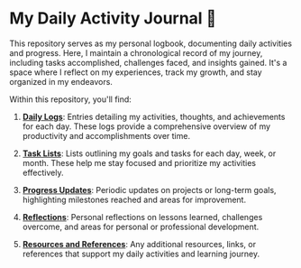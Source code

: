 # My Daily Activity Journal 📆

This repository serves as my personal logbook, documenting daily activities and progress. Here, I maintain a chronological record of my journey, including tasks accomplished, challenges faced, and insights gained. It's a space where I reflect on my experiences, track my growth, and stay organized in my endeavors.

Within this repository, you'll find:

1. **[Daily Logs](daily-logs.md)**: Entries detailing my activities, thoughts, and achievements for each day. These logs provide a comprehensive overview of my productivity and accomplishments over time.

2. **[Task Lists](task-lists.md)**: Lists outlining my goals and tasks for each day, week, or month. These help me stay focused and prioritize my activities effectively.

3. **[Progress Updates](progress-updates.md)**: Periodic updates on projects or long-term goals, highlighting milestones reached and areas for improvement.

4. **[Reflections](reflections.md)**: Personal reflections on lessons learned, challenges overcome, and areas for personal or professional development.

5. **[Resources and References](resources-references.md)**: Any additional resources, links, or references that support my daily activities and learning journey.

